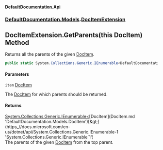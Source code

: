 #### [DefaultDocumentation.Api](index.md 'index')
### [DefaultDocumentation.Models](index.md#DefaultDocumentation.Models 'DefaultDocumentation.Models').[DocItemExtension](DocItemExtension.md 'DefaultDocumentation.Models.DocItemExtension')

## DocItemExtension.GetParents(this DocItem) Method

Returns all the parents of the given [DocItem](DocItem.md 'DefaultDocumentation.Models.DocItem').

```csharp
public static System.Collections.Generic.IEnumerable<DefaultDocumentation.Models.DocItem> GetParents(this DefaultDocumentation.Models.DocItem item);
```
#### Parameters

<a name='DefaultDocumentation.Models.DocItemExtension.GetParents(thisDefaultDocumentation.Models.DocItem).item'></a>

`item` [DocItem](DocItem.md 'DefaultDocumentation.Models.DocItem')

The [DocItem](DocItem.md 'DefaultDocumentation.Models.DocItem') for which parents should be returned.

#### Returns
[System.Collections.Generic.IEnumerable&lt;](https_//docs.microsoft.com/en-us/dotnet/api/System.Collections.Generic.IEnumerable-1 'System.Collections.Generic.IEnumerable`1')[DocItem](DocItem.md 'DefaultDocumentation.Models.DocItem')[&gt;](https_//docs.microsoft.com/en-us/dotnet/api/System.Collections.Generic.IEnumerable-1 'System.Collections.Generic.IEnumerable`1')  
The parents of the given [DocItem](DocItem.md 'DefaultDocumentation.Models.DocItem') from the top parent.